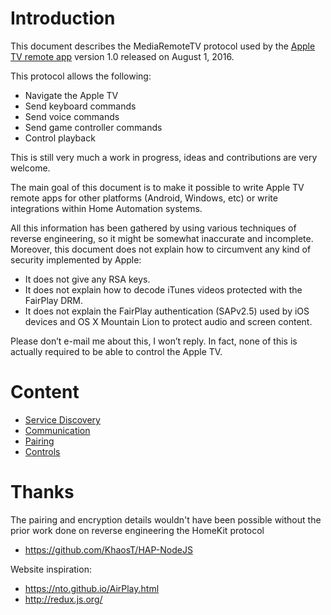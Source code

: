 # Introduction

This document describes the MediaRemoteTV protocol used by the [Apple TV remote app](https://itunes.apple.com/us/app/apple-tv-remote/id1096834193?mt=8) version 1.0 released on August 1, 2016.

This protocol allows the following:
- Navigate the Apple TV
- Send keyboard commands
- Send voice commands
- Send game controller commands
- Control playback

This is still very much a work in progress, ideas and contributions are very welcome.

The main goal of this document is to make it possible to write Apple TV remote apps for other platforms (Android, Windows, etc) or write integrations within Home Automation systems.

All this information has been gathered by using various techniques of reverse engineering, so it might be somewhat inaccurate and incomplete. Moreover, this document does not explain how to circumvent any kind of security implemented by Apple:

* It does not give any RSA keys.
* It does not explain how to decode iTunes videos protected with the FairPlay DRM.
* It does not explain the FairPlay authentication (SAPv2.5) used by iOS devices and OS X Mountain Lion to protect audio and screen content.

Please don’t e-mail me about this, I won’t reply. In fact, none of this is actually required to be able to control the Apple TV.

# Content

* [Service Discovery](discovery/README.md)
* [Communication](communication/README.md)
* [Pairing](pairing/README.md)
* [Controls](controls/README.md)

# Thanks

The pairing and encryption details wouldn't have been possible without the prior work done on reverse engineering the HomeKit protocol
- https://github.com/KhaosT/HAP-NodeJS

Website inspiration:
- https://nto.github.io/AirPlay.html
- http://redux.js.org/

